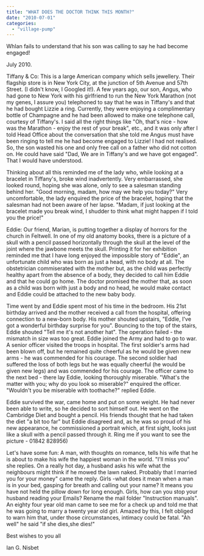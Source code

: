 ```yaml
---
title: "WHAT DOES THE DOCTOR THINK THIS MONTH?"
date: "2010-07-01"
categories: 
  - "village-pump"
---
```


WhIan fails to understand that his son was calling to say he had become engaged!

July 2010.

Tiffany & Co: This is a large American company which sells jewellery. Their flagship store is in New York City, at the junction of 5th Avenue and 57th Street. (I didn't know, I Googled it!). A few years ago, our son, Angus, who had gone to New York with his girlfriend to run the New York Marathon (not my genes, I assure you) telephoned to say that he was in Tiffany's and that he had bought Lizzie a ring. Currently, they were enjoying a complimentary bottle of Champagne and he had been allowed to make one telephone call, courtesy of Tiffany's. I said all the right things like "Oh, that's nice - how was the Marathon - enjoy the rest of your break", etc., and it was only after I told Head Office about the conversation that she told me Angus must have been ringing to tell me he had become engaged to Lizzie! I had not realised. So, the son wasted his one and only free call on a father who did not cotton on. He could have said "Dad, We are in Tiffany's and we have got engaged". That I would have understood.

Thinking about all this reminded me of the lady who, while looking at a bracelet in Tiffany's, broke wind inadvertently. Very embarrassed, she looked round, hoping she was alone, only to see a salesman standing behind her. "Good morning, madam, how may we help you today?" Very uncomfortable, the lady enquired the price of the bracelet, hoping that the salesman had not been aware of her lapse. "Madam, if just looking at the bracelet made you break wind, I shudder to think what might happen if I told you the price!"

Eddie: Our friend, Marian, is putting together a display of horrors for the church in Feltwell. In one of my old anatomy books, there is a picture of a skull with a pencil passed horizontally through the skull at the level of the joint where the jawbone meets the skull. Printing it for her exhibition reminded me that I have long enjoyed the impossible story of "Eddie", an unfortunate child who was born as just a head, with no body at all. The obstetrician commiserated with the mother but, as the child was perfectly healthy apart from the absence of a body, they decided to call him Eddie and that he could go home. The doctor promised the mother that, as soon as a child was born with just a body and no head, he would make contact and Eddie could be attached to the new baby body.

Time went by and Eddie spent most of his time in the bedroom. His 21st birthday arrived and the mother received a call from the hospital, offering connection to a new-born body. His mother shouted upstairs, "Eddie, I've got a wonderful birthday surprise for you". Bouncing to the top of the stairs, Eddie shouted "Tell me it's not another hat". The operation failed - the mismatch in size was too great. Eddie joined the Army and had to go to war. A senior officer visited the troops in hospital. The first soldier's arms had been blown off, but he remained quite cheerful as he would be given new arms - he was commended for his courage. The second soldier had suffered the loss of both legs but he was equally cheerful (he would be given new legs) and was commended for his courage. The officer came to the next bed - there lay Eddie, looking thoroughly miserable. "What's the matter with you; why do you look so miserable?" enquired the officer. "Wouldn't you be miserable with toothache?" replied Eddie.

Eddie survived the war, came home and put on some weight. He had never been able to write, so he decided to sort himself out. He went on the Cambridge Diet and bought a pencil. His friends thought that he had taken the diet "a bit too far" but Eddie disagreed and, as he was so proud of his new appearance, he commissioned a portrait which, at first sight, looks just like a skull with a pencil passed through it. Ring me if you want to see the picture - 01842 828956)

Let's have some fun: A man, with thoughts on romance, tells his wife that he is about to make his wife the happiest woman in the world. "I'll miss you" she replies. On a really hot day, a husband asks his wife what the neighbours might think if he mowed the lawn naked. Probably that I married you for your money" came the reply. Girls -what does it mean when a man is in your bed, gasping for breath and calling out your name? It means you have not held the pillow down for long enough. Girls, how can you stop your husband reading your Emails? Rename the mail folder "Instruction manuals". An eighty four year old man came to see me for a check up and told me that he was going to marry a twenty year old girl. Amazed by this, I felt obliged to warn him that, under those circumstances, intimacy could be fatal. "Ah well" he said "if she dies,she dies!"

Best wishes to you all

Ian G. Nisbet
